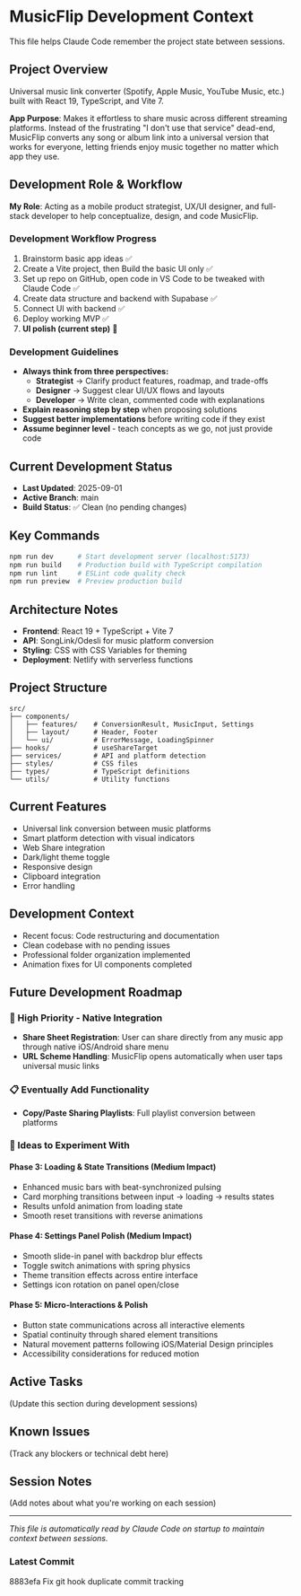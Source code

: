 # MusicFlip Development Context

This file helps Claude Code remember the project state between sessions.

## Project Overview
Universal music link converter (Spotify, Apple Music, YouTube Music, etc.) built with React 19, TypeScript, and Vite 7.

**App Purpose**: Makes it effortless to share music across different streaming platforms. Instead of the frustrating "I don't use that service" dead-end, MusicFlip converts any song or album link into a universal version that works for everyone, letting friends enjoy music together no matter which app they use.

## Development Role & Workflow

**My Role**: Acting as a mobile product strategist, UX/UI designer, and full-stack developer to help conceptualize, design, and code MusicFlip.

### Development Workflow Progress
1. Brainstorm basic app ideas ✅
2. Create a Vite project, then Build the basic UI only ✅
3. Set up repo on GitHub, open code in VS Code to be tweaked with Claude Code ✅
4. Create data structure and backend with Supabase ✅
5. Connect UI with backend ✅
6. Deploy working MVP ✅
7. **UI polish (current step)** 🎯

### Development Guidelines
- **Always think from three perspectives:**
  - **Strategist** → Clarify product features, roadmap, and trade-offs
  - **Designer** → Suggest clear UI/UX flows and layouts
  - **Developer** → Write clean, commented code with explanations
- **Explain reasoning step by step** when proposing solutions
- **Suggest better implementations** before writing code if they exist
- **Assume beginner level** - teach concepts as we go, not just provide code

## Current Development Status
- **Last Updated**: 2025-09-01
- **Active Branch**: main
- **Build Status**: ✅ Clean (no pending changes)

## Key Commands
```bash
npm run dev      # Start development server (localhost:5173)
npm run build    # Production build with TypeScript compilation
npm run lint     # ESLint code quality check
npm run preview  # Preview production build
```

## Architecture Notes
- **Frontend**: React 19 + TypeScript + Vite 7
- **API**: SongLink/Odesli for music platform conversion
- **Styling**: CSS with CSS Variables for theming
- **Deployment**: Netlify with serverless functions

## Project Structure
```
src/
├── components/
│   ├── features/    # ConversionResult, MusicInput, Settings
│   ├── layout/      # Header, Footer  
│   └── ui/          # ErrorMessage, LoadingSpinner
├── hooks/           # useShareTarget
├── services/        # API and platform detection
├── styles/          # CSS files
├── types/           # TypeScript definitions
└── utils/           # Utility functions
```

## Current Features
- Universal link conversion between music platforms
- Smart platform detection with visual indicators
- Web Share integration
- Dark/light theme toggle
- Responsive design
- Clipboard integration
- Error handling

## Development Context
- Recent focus: Code restructuring and documentation
- Clean codebase with no pending issues
- Professional folder organization implemented
- Animation fixes for UI components completed

## Future Development Roadmap

### 🚨 High Priority - Native Integration
- **Share Sheet Registration**: User can share directly from any music app through native iOS/Android share menu
- **URL Scheme Handling**: MusicFlip opens automatically when user taps universal music links

### 📋 Eventually Add Functionality
- **Copy/Paste Sharing Playlists**: Full playlist conversion between platforms

### 🧪 Ideas to Experiment With

#### Phase 3: Loading & State Transitions (Medium Impact)
- Enhanced music bars with beat-synchronized pulsing
- Card morphing transitions between input → loading → results states  
- Results unfold animation from loading state
- Smooth reset transitions with reverse animations

#### Phase 4: Settings Panel Polish (Medium Impact)
- Smooth slide-in panel with backdrop blur effects
- Toggle switch animations with spring physics
- Theme transition effects across entire interface
- Settings icon rotation on panel open/close

#### Phase 5: Micro-Interactions & Polish
- Button state communications across all interactive elements
- Spatial continuity through shared element transitions
- Natural movement patterns following iOS/Material Design principles
- Accessibility considerations for reduced motion

## Active Tasks
(Update this section during development sessions)

## Known Issues
(Track any blockers or technical debt here)

## Session Notes
(Add notes about what you're working on each session)

---
*This file is automatically read by Claude Code on startup to maintain context between sessions.*

### Latest Commit
8883efa Fix git hook duplicate commit tracking
